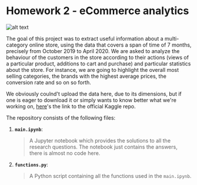 # Homework 2 - eCommerce analytics

![alt text](https://www.nextre.it/wp-content/uploads/2020/09/E-commerce-web-development.png)

The goal of this project was to extract useful information about a multi-category online store, using the data that covers a span of time of 7 months, precisely from October 2019 to April 2020. We are asked to analyze the behaviour of the customers in the store according to their actions (views of a particular product, additions to cart and purchase) and particular statistics about the store. For instance, we are going to highlight the overall most selling categories, the brands with the highest average prices, the conversion rate and so on so forth.

We obviously coulnd't upload the data here, due to its dimensions, but if one is eager to download it or simply wants to know better what we're working on, [here](https://www.kaggle.com/mkechinov/ecommerce-behavior-data-from-multi-category-store)'s the link to the official Kaggle repo.

The repository consists of the following files:

1. __`main.ipynb`__: 
	> A Jupyter notebook which provides the solutions to all the research questions. The notebook just contains the answers, there is almost no code here.
2. __`functions.py`__:
    > A Python script containing all the functions used in the `main.ipynb`.